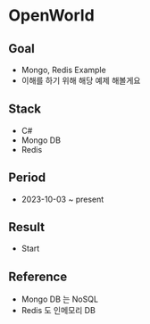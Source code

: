 # OpenWorld
## Goal
- Mongo, Redis Example
- 이해를 하기 위해 해당 예제 해볼게요

## Stack
- C#
- Mongo DB
- Redis

## Period 
- 2023-10-03 ~ present

## Result
- Start

## Reference
- Mongo DB 는 NoSQL
- Redis 도 인메모리 DB
